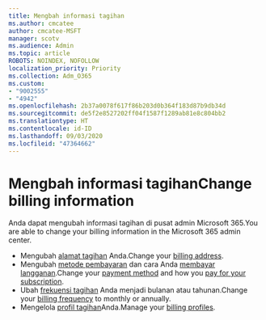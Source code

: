 ```yaml
---
title: Mengbah informasi tagihan
ms.author: cmcatee
author: cmcatee-MSFT
manager: scotv
ms.audience: Admin
ms.topic: article
ROBOTS: NOINDEX, NOFOLLOW
localization_priority: Priority
ms.collection: Adm_O365
ms.custom:
- "9002555"
- "4942"
ms.openlocfilehash: 2b37a0078f617f86b203d0b364f183d87b9db34d
ms.sourcegitcommit: de5f2e8527202ff04f1587f1289ab81e8c804bb2
ms.translationtype: HT
ms.contentlocale: id-ID
ms.lasthandoff: 09/03/2020
ms.locfileid: "47364662"
---
```

# <a name="change-billing-information"></a><span data-ttu-id="55af4-102">Mengbah informasi tagihan</span><span class="sxs-lookup"><span data-stu-id="55af4-102">Change billing information</span></span>

<span data-ttu-id="55af4-103">Anda dapat mengubah informasi tagihan di pusat admin Microsoft 365.</span><span class="sxs-lookup"><span data-stu-id="55af4-103">You are able to change your billing information in the Microsoft 365 admin center.</span></span> 

- <span data-ttu-id="55af4-104">Mengubah [alamat tagihan](https://docs.microsoft.com/microsoft-365/commerce/billing-and-payments/change-your-billing-addresses) Anda.</span><span class="sxs-lookup"><span data-stu-id="55af4-104">Change your [billing address](https://docs.microsoft.com/microsoft-365/commerce/billing-and-payments/change-your-billing-addresses).</span></span>
- <span data-ttu-id="55af4-105">Mengubah [metode pembayaran](https://docs.microsoft.com/microsoft-365/commerce/billing-and-payments/manage-payment-methods) dan cara Anda [membayar langganan](https://docs.microsoft.com/microsoft-365/commerce/billing-and-payments/pay-for-your-subscription).</span><span class="sxs-lookup"><span data-stu-id="55af4-105">Change your [payment method](https://docs.microsoft.com/microsoft-365/commerce/billing-and-payments/manage-payment-methods) and how you [pay for your subscription](https://docs.microsoft.com/microsoft-365/commerce/billing-and-payments/pay-for-your-subscription).</span></span>
- <span data-ttu-id="55af4-106">Ubah [frekuensi tagihan](https://docs.microsoft.com/microsoft-365/commerce/billing-and-payments/change-payment-frequency) Anda menjadi bulanan atau tahunan.</span><span class="sxs-lookup"><span data-stu-id="55af4-106">Change your [billing frequency](https://docs.microsoft.com/microsoft-365/commerce/billing-and-payments/change-payment-frequency) to monthly or annually.</span></span>
- <span data-ttu-id="55af4-107">Mengelola [profil tagihan](https://docs.microsoft.com/microsoft-365/commerce/billing-and-payments/manage-billing-profiles)Anda.</span><span class="sxs-lookup"><span data-stu-id="55af4-107">Manage your [billing profiles](https://docs.microsoft.com/microsoft-365/commerce/billing-and-payments/manage-billing-profiles).</span></span>

